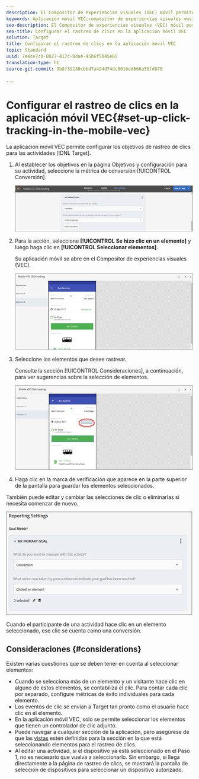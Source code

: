 ```yaml
---
description: El Compositor de experiencias visuales (VEC) móvil permite configurar los objetivos de rastreo de clics para las actividades de Target.
keywords: Aplicación móvil VEC;compositor de experiencias visuales móvil;opciones del compositor de experiencias móvil;opciones de experiencias móviles;vista Target;clics;rastreo de clics;rastreo
seo-description: El Compositor de experiencias visuales (VEC) móvil permite configurar los objetivos de rastreo de clics para las actividades de Adobe Target.
seo-title: Configurar el rastreo de clics en la aplicación móvil VEC
solution: Target
title: Configurar el rastreo de clics en la aplicación móvil VEC
topic: Standard
uuid: 7e4ce7c0-0027-417c-8dae-45b6f5045e65
translation-type: ht
source-git-commit: 9b8f39240cbbd7a494d74dc0016ed666a58fd870

---
```



# Configurar el rastreo de clics en la aplicación móvil VEC{#set-up-click-tracking-in-the-mobile-vec}

La aplicación móvil VEC permite configurar los objetivos de rastreo de clics para las actividades [!DNL Target].

1. Al establecer los objetivos en la página Objetivos y configuración para su actividad, seleccione la métrica de conversión [!UICONTROL Conversión].

   ![](assets/mobile-vec-clicktrack1.png)

1. Para la acción, seleccione **[!UICONTROL Se hizo clic en un elemento]** y luego haga clic en **[!UICONTROL Seleccionar elementos]**.

   Su aplicación móvil se abre en el Compositor de experiencias visuales (VEC).

   ![](assets/mobile-vec-clicktrack2.png)

1. Seleccione los elementos que desee rastrear.

   Consulte la sección [!UICONTROL Consideraciones], a continuación, para ver sugerencias sobre la selección de elementos.

   ![](assets/mobile-vec-clicktrack3.png)

1. Haga clic en la marca de verificación que aparece en la parte superior de la pantalla para guardar los elementos seleccionados.

También puede editar y cambiar las selecciones de clic o eliminarlas si necesita comenzar de nuevo.

![](assets/mobile-vec-clicktrack4.png)

Cuando el participante de una actividad hace clic en un elemento seleccionado, ese clic se cuenta como una conversión.

## Consideraciones {#considerations}

Existen varias cuestiones que se deben tener en cuenta al seleccionar elementos:

* Cuando se selecciona más de un elemento y un visitante hace clic en alguno de estos elementos, se contabiliza el clic. Para contar cada clic por separado, configure métricas de éxito individuales para cada elemento.
* Los eventos de clic se envían a Target tan pronto como el usuario hace clic en el elemento.
* En la aplicación móvil VEC, solo se permite seleccionar los elementos que tienen un controlador de clic adjunto.
* Puede navegar a cualquier sección de la aplicación, pero asegúrese de que las [vistas](/help/c-target-mobile-app/c-mobile-visual-experience-composer/mobile-visual-experience-composer.md#target-views) estén definidas para la sección en la que está seleccionando elementos para el rastreo de clics.
* Al editar una actividad, si el dispositivo ya está seleccionado en el Paso 1, no es necesario que vuelva a seleccionarlo. Sin embargo, si llega directamente a la página de rastreo de clics, se mostrará la pantalla de selección de dispositivos para seleccionar un dispositivo autorizado.
